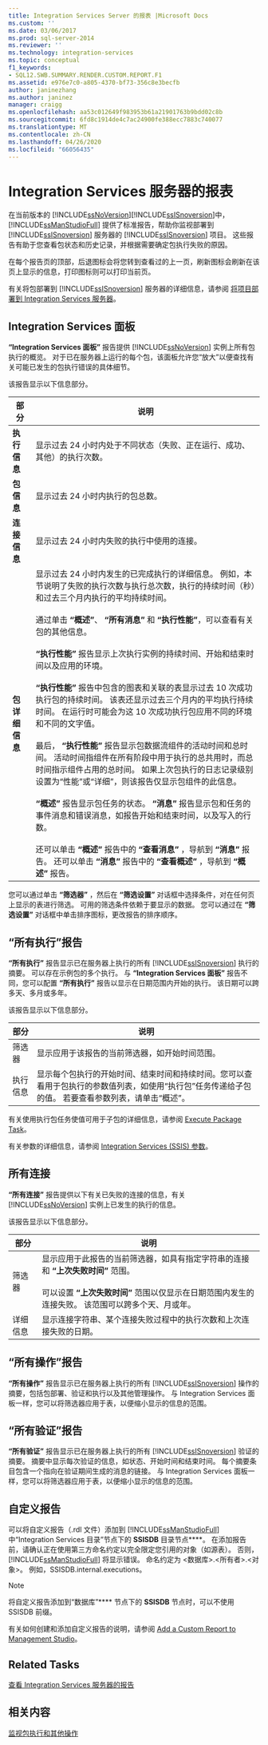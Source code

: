 ```yaml
---
title: Integration Services Server 的报表 |Microsoft Docs
ms.custom: ''
ms.date: 03/06/2017
ms.prod: sql-server-2014
ms.reviewer: ''
ms.technology: integration-services
ms.topic: conceptual
f1_keywords:
- SQL12.SWB.SUMMARY.RENDER.CUSTOM.REPORT.F1
ms.assetid: e976e7c0-a805-4370-bf73-356c8e3becfb
author: janinezhang
ms.author: janinez
manager: craigg
ms.openlocfilehash: aa53c012649f983953b61a21901763b9bdd02c8b
ms.sourcegitcommit: 6fd8c1914de4c7ac24900fe388ecc7883c740077
ms.translationtype: MT
ms.contentlocale: zh-CN
ms.lasthandoff: 04/26/2020
ms.locfileid: "66056435"
---
```

# <a name="reports-for-the-integration-services-server"></a>Integration Services 服务器的报表
  在当前版本的 [!INCLUDE[ssNoVersion](../includes/ssnoversion-md.md)][!INCLUDE[ssISnoversion](../includes/ssisnoversion-md.md)]中， [!INCLUDE[ssManStudioFull](../includes/ssmanstudiofull-md.md)] 提供了标准报告，帮助你监视部署到 [!INCLUDE[ssISnoversion](../includes/ssisnoversion-md.md)] 服务器的 [!INCLUDE[ssISnoversion](../includes/ssisnoversion-md.md)] 项目。 这些报告有助于您查看包状态和历史记录，并根据需要确定包执行失败的原因。  
  
 在每个报告页的顶部，后退图标会将您转到查看过的上一页，刷新图标会刷新在该页上显示的信息，打印图标则可以打印当前页。  
  
 有关将包部署到 [!INCLUDE[ssISnoversion](../includes/ssisnoversion-md.md)] 服务器的详细信息，请参阅 [将项目部署到 Integration Services 服务器](../../2014/integration-services/deploy-projects-to-integration-services-server.md)。  
  
## <a name="integration-services-dashboard"></a>Integration Services 面板  
 **“Integration Services 面板”** 报告提供 [!INCLUDE[ssNoVersion](../includes/ssnoversion-md.md)] 实例上所有包执行的概览。 对于已在服务器上运行的每个包，该面板允许您“放大”以便查找有关可能已发生的包执行错误的具体细节。  
  
 该报告显示以下信息部分。  
  
|部分|说明|  
|-------------|-----------------|  
|**执行信息**|显示过去 24 小时内处于不同状态（失败、正在运行、成功、其他）的执行次数。|  
|**包信息**|显示过去 24 小时内执行的包总数。|  
|**连接信息**|显示过去 24 小时内失败的执行中使用的连接。|  
|**包详细信息**|显示过去 24 小时内发生的已完成执行的详细信息。 例如，本节说明了失败的执行次数与执行总次数，执行的持续时间（秒）和过去三个月内执行的平均持续时间。<br /><br /> 通过单击 **“概述”**、 **“所有消息”** 和 **“执行性能”**，可以查看有关包的其他信息。<br /><br /> **“执行性能”** 报告显示上次执行实例的持续时间、开始和结束时间以及应用的环境。<br /><br /> **“执行性能”** 报告中包含的图表和关联的表显示过去 10 次成功执行包的持续时间。 该表还显示过去三个月内的平均执行持续时间。 在运行时可能会为这 10 次成功执行包应用不同的环境和不同的文字值。<br /><br /> 最后， **“执行性能”** 报告显示包数据流组件的活动时间和总时间。 活动时间指组件在所有阶段中用于执行的总共用时，而总时间指示组件占用的总时间。 如果上次包执行的日志记录级别设置为“性能”或“详细”，则该报告仅显示包组件的此信息。<br /><br /> **“概述”** 报告显示包任务的状态。 **“消息”** 报告显示包和任务的事件消息和错误消息，如报告开始和结束时间，以及写入的行数。<br /><br /> 还可以单击 **“概述”** 报告中的 **“查看消息”** ，导航到 **“消息”** 报告。 还可以单击 **“消息”** 报告中的 **“查看概述”** ，导航到 **“概述”** 报告。|  
  
 您可以通过单击 **“筛选器”** ，然后在 **“筛选设置”** 对话框中选择条件，对在任何页上显示的表进行筛选。 可用的筛选条件依赖于要显示的数据。 您可以通过在 **“筛选设置”** 对话框中单击排序图标，更改报告的排序顺序。  
  
## <a name="all-executions-report"></a>“所有执行”报告  
 **“所有执行”** 报告显示已在服务器上执行的所有 [!INCLUDE[ssISnoversion](../includes/ssisnoversion-md.md)] 执行的摘要。 可以存在示例包的多个执行。 与 **“Integration Services 面板”** 报告不同，您可以配置 **“所有执行”** 报告以显示在日期范围内开始的执行。 该日期可以跨多天、多月或多年。  
  
 该报告显示以下信息部分。  
  
|部分|说明|  
|-------------|-----------------|  
|筛选器|显示应用于该报告的当前筛选器，如开始时间范围。|  
|执行信息|显示每个包执行的开始时间、结束时间和持续时间。您可以查看用于包执行的参数值列表，如使用“执行包”任务传递给子包的值。 若要查看参数列表，请单击“概述”。|  
  
 有关使用执行包任务使值可用于子包的详细信息，请参阅 [Execute Package Task](control-flow/execute-package-task.md)。  
  
 有关参数的详细信息，请参阅 [Integration Services (SSIS) 参数](integration-services-ssis-package-and-project-parameters.md)。  
  
## <a name="all-connections"></a>所有连接  
 **“所有连接”** 报告提供以下有关已失败的连接的信息，有关 [!INCLUDE[ssNoVersion](../includes/ssnoversion-md.md)] 实例上已发生的执行的信息。  
  
 该报告显示以下信息部分。  
  
|部分|说明|  
|-------------|-----------------|  
|筛选器|显示应用于此报告的当前筛选器，如具有指定字符串的连接和 **“上次失败时间”** 范围。<br /><br /> 可以设置 **“上次失败时间”** 范围以仅显示在日期范围内发生的连接失败。 该范围可以跨多个天、月或年。|  
|详细信息|显示连接字符串、某个连接失败过程中的执行次数和上次连接失败的日期。|  
  
## <a name="all-operations-report"></a>“所有操作”报告  
 **“所有操作”** 报告显示已在服务器上执行的所有 [!INCLUDE[ssISnoversion](../includes/ssisnoversion-md.md)] 操作的摘要，包括包部署、验证和执行以及其他管理操作。 与 Integration Services 面板一样，您可以将筛选器应用于表，以便缩小显示的信息的范围。  
  
## <a name="all-validations-report"></a>“所有验证”报告  
 **“所有验证”** 报告显示已在服务器上执行的所有 [!INCLUDE[ssISnoversion](../includes/ssisnoversion-md.md)] 验证的摘要。 摘要中显示每次验证的信息，如状态、开始时间和结束时间。 每个摘要条目包含一个指向在验证期间生成的消息的链接。 与 Integration Services 面板一样，您可以将筛选器应用于表，以便缩小显示的信息的范围。  
  
## <a name="custom-reports"></a>自定义报告  
 可以将自定义报告（.rdl 文件）添加到 [!INCLUDE[ssManStudioFull](../includes/ssmanstudiofull-md.md)] 中“Integration Services 目录”节点下的 **SSISDB** 目录节点****。 在添加报告前，请确认正在使用第三方命名约定以完全限定您引用的对象（如源表）。 否则， [!INCLUDE[ssManStudioFull](../includes/ssmanstudiofull-md.md)] 将显示错误。 命名约定为 \<数据库>.\<所有者>.\<对象>。 例如，SSISDB.internal.executions。  
  
> [!NOTE]  
>  将自定义报告添加到“数据库”**** 节点下的 **SSISDB** 节点时，可以不使用 SSISDB 前缀。  
  
 有关如何创建和添加自定义报告的说明，请参阅 [Add a Custom Report to Management Studio](../ssms/object/add-a-custom-report-to-management-studio.md)。  
  
## <a name="related-tasks"></a>Related Tasks  
 [查看 Integration Services 服务器的报告](../../2014/integration-services/view-reports-for-the-integration-services-server.md)  
  
## <a name="related-content"></a>相关内容  
 [监视包执行和其他操作](performance/monitor-running-packages-and-other-operations.md)  
  
  
